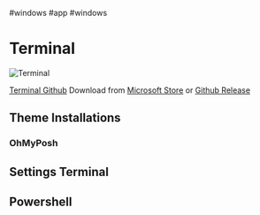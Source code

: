 #windows #app #windows 
# Terminal
![Terminal](https://user-images.githubusercontent.com/48369326/115790869-4c852b00-a37c-11eb-97f1-f61972c7800c.png)

[Terminal Github](https://github.com/microsoft/terminal)
Download from [Microsoft Store](https://apps.microsoft.com/store/detail/windows-terminal/9N0DX20HK701?hl=en-id&gl=id) or [Github Release](https://github.com/microsoft/terminal/releases)

## Theme Installations
### OhMyPosh

## Settings Terminal
## Powershell

